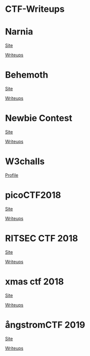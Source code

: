 # CTF-Writeups

<h1>Narnia</h1>
<p/><a href="http://overthewire.org/wargames/narnia">Site</a>
<p/><a href="https://github.com/MarcoGarlet/CTF-Writeups/tree/master/narnia">Writeups</a>
<h1>Behemoth</h1>
<p/><a href="http://overthewire.org/wargames/behemoth">Site</a>
<p/><a href="https://github.com/MarcoGarlet/CTF-Writeups/tree/master/behemoth">Writeups</a>
<h1>Newbie Contest</h1>
<p/><a href="https://www.newbiecontest.org">Site</a>
<p/><a href="https://github.com/MarcoGarlet/CTF-Writeups/tree/master/newbie">Writeups</a>
<h1>W3challs</h1>
<p/><a href="https://w3challs.com/profile/Mark">Profile</a>
<h1>picoCTF2018</h1>
<p/><a href="https://2018game.picoctf.com">Site</a>
<p/><a href="https://github.com/MarcoGarlet/CTF-Writeups/tree/master/picoCTF2018">Writeups</a>
<h1>RITSEC CTF 2018</h1>
<p/><a href="https://ctf.ritsec.club/">Site</a>
<p/><a href="https://github.com/MarcoGarlet/CTF-Writeups/tree/master/RITSEC2018">Writeups</a>
<h1>xmas ctf 2018</h1>
<p/><a href="https://www.xmas-ctf.cf/">Site</a>
<p/><a href="https://github.com/MarcoGarlet/CTF-Writeups/tree/master/xmas-ctf-2018">Writeups</a>
<h1>ångstromCTF 2019</h1>
<p/><a href="https://2019.angstromctf.com">Site</a>
<p/><a href="https://github.com/MarcoGarlet/CTF-Writeups/tree/master/angstrom2019">Writeups</a>
